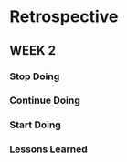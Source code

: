 # Retrospective

## WEEK 2

### **Stop Doing**

### **Continue Doing**

### **Start Doing**

### **Lessons Learned**
